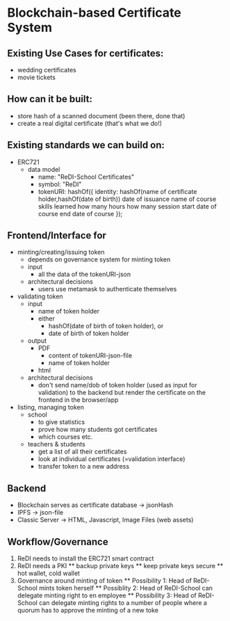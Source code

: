 # Blockchain-based Certificate System

## Existing Use Cases for certificates:
* wedding certificates
* movie tickets

## How can it be built:
* store hash of a scanned document (been there, done that)
* create a real digital certificate (that's what we do!)

## Existing standards we can build on:
* ERC721
	* data model
		* name:	"ReDI-School Certificates"
		* symbol: "ReDI"
		* tokenURI: hashOf({
				identity: hashOf(name of certificate holder,hashOf(date of birth))
				date of issuance
				name of course
				skills learned
				how many hours
				how many session
				start date of course
				end date of course
			});

## Frontend/Interface for
* minting/creating/issuing token
	* depends on governance system for minting token
	* input
		* all the data of the tokenURI-json
	* architectural decisions
		* users use metamask to authenticate themselves
* validating token
	* input
		* name of token holder
		* either
			* hashOf(date of birth of token holder), or
			* date of birth of token holder
	* output
		* PDF
			* content of tokenURI-json-file
			* name of token holder
		* html
	* architectural decisions
		* don't send name/dob of token holder (used as input for validation) to the backend but render the certificate on the frontend in the browser/app
* listing, managing token
	* school
		* to give statistics
		* prove how many students got certificates
		* which courses etc.
	* teachers & students
		* get a list of all their certificates
		* look at individual certificates (=validation interface)
		* transfer token to a new address

## Backend
* Blockchain serves as certificate database
		-> jsonHash
* IPFS
		-> json-file
* Classic Server
		-> HTML, Javascript, Image Files (web assets)

## Workflow/Governance
 1. ReDI needs to install the ERC721 smart contract
 2. ReDI needs a PKI
** backup private keys
** keep private keys secure
** hot wallet, cold wallet
 2. Governance around minting of token
** Possibility 1: Head of ReDI-School mints token herself
** Possiblity 2: Head of ReDI-School can delegate minting right to en employee
** Possibility 3: Head of ReDI-School can delegate minting rights to a number of people where a quorum has to approve the minting of a new toke
